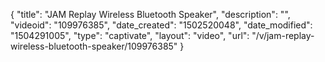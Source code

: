{
    "title": "JAM Replay Wireless Bluetooth Speaker",
    "description": "",
    "videoid": "109976385",
    "date_created": "1502520048",
    "date_modified": "1504291005",
    "type": "captivate",
    "layout": "video",
    "url": "\/v\/jam-replay-wireless-bluetooth-speaker\/109976385"
}